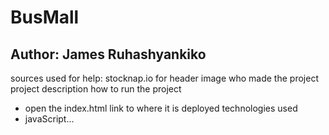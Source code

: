 # BusMall

## Author: James Ruhashyankiko

sources used for help: stocknap.io for header image
who made the project
project description
how to run the project
* open the index.html
link to where it is deployed
technologies used
* javaScript...
